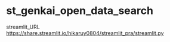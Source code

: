 # st_genkai_open_data_search
streamlit_URL
https://share.streamlit.io/hikaruy0804/streamlit_pra/streamlit.py
